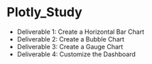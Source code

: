 # Plotly_Study

* Deliverable 1: Create a Horizontal Bar Chart
* Deliverable 2: Create a Bubble Chart
* Deliverable 3: Create a Gauge Chart
* Deliverable 4: Customize the Dashboard
